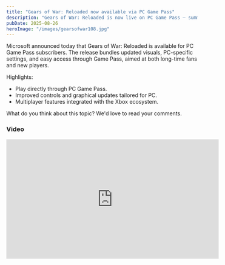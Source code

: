 ```yaml
---
title: "Gears of War: Reloaded now available via PC Game Pass"
description: "Gears of War: Reloaded is now live on PC Game Pass — summary, download notes, and what to expect."
pubDate: 2025-08-26
heroImage: "/images/gearsofwar108.jpg"
---
```


Microsoft announced today that Gears of War: Reloaded is available for PC Game Pass subscribers. The release bundles updated visuals, PC-specific settings, and easy access through Game Pass, aimed at both long-time fans and new players.

Highlights:

- Play directly through PC Game Pass.
- Improved controls and graphical updates tailored for PC.
- Multiplayer features integrated with the Xbox ecosystem.



What do you think about this topic? We'd love to read your comments.

### Video

<iframe width="560" height="315" src="https://www.youtube.com/embed/OXR3osSIxTo" title="Gears of War Reloaded - Trailer" frameborder="0" allow="accelerometer; autoplay; clipboard-write; encrypted-media; gyroscope; picture-in-picture" allowfullscreen></iframe>
